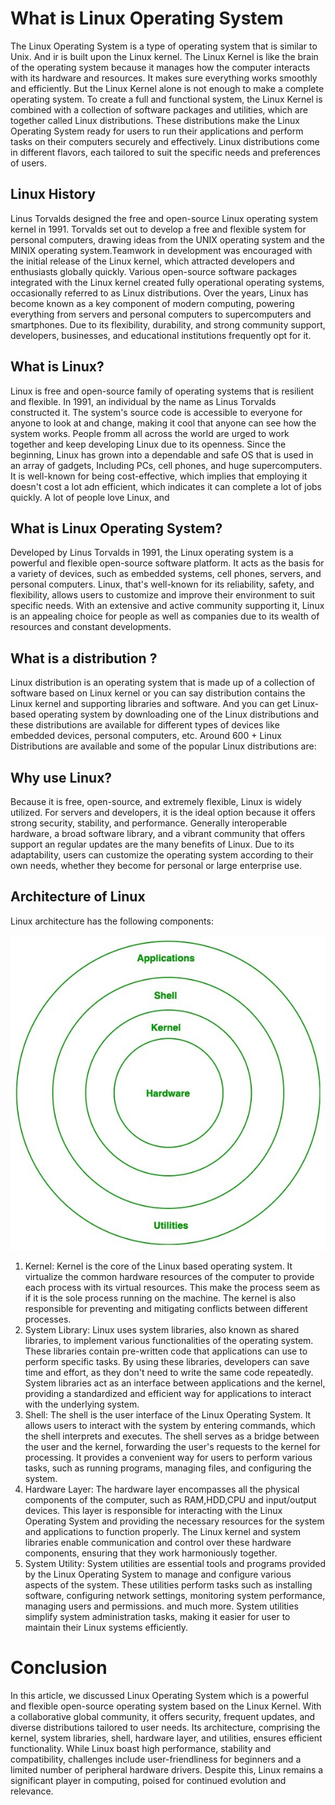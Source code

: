 # What is Linux Operating System

The Linux Operating System is a type of operating system that is similar to Unix. And ir is built upon the Linux kernel. The Linux Kernel is like the brain of the operating system because it manages how the computer interacts with its hardware and resources. It makes sure everything works smoothly and efficiently. But the Linux Kernel alone is not enough to make a complete operating system. To create a full and functional system, the Linux Kernel is combined with a collection of software packages and utilities, which are together called Linux distributions. These distributions make the Linux Operating System ready for users to run their applications and perform tasks on their computers securely and effectively. Linux distributions come in different flavors, each tailored to suit the specific needs and preferences of users.

## Linux History
Linus Torvalds designed the free and open-source Linux operating system kernel in 1991. Torvalds set out to develop a free and flexible system for personal computers, drawing ideas from the UNIX operating system and the MINIX operating system.Teamwork in development was encouraged with the initial release of the Linux kernel, which attracted developers and enthusiasts globally quickly. Various open-source software packages integrated with the Linux kernel created fully operational operating systems, occasionally referred to as Linux distributions. Over the years, Linux has become known as a key component of modern computing, powering everything from servers and personal computers to supercomputers and smartphones. Due to its flexibility, durability, and strong community support, developers, businesses, and educational institutions frequently opt for it.

## What is Linux?
Linux is free and open-source family of operating systems that is resilient and flexible. In 1991, an individual by the name as Linus Torvalds constructed it. The system's source code is accessible to everyone for anyone to look at and change, making it cool that anyone can see how the system works. People fromm all across the world are urged to work together and keep developing Linux due to its openness. Since the beginning, Linux has grown into a dependable and safe OS that is used in an array of gadgets, Including PCs, cell phones, and huge supercomputers. It is well-known for being cost-effective, which implies that employing it doesn't cost a lot adn efficient, which indicates it can complete a lot of jobs quickly. A lot of people love Linux, and

## What is Linux Operating System?
Developed by Linus Torvalds in 1991, the Linux operating system is a powerful and flexible open-source software platform. It acts as the basis for a variety of devices, such as embedded systems, cell phones, servers, and personal computers. Linux, that's well-known for its reliability, safety, and flexibility, allows users to customize and improve their environment to suit specific needs. With an extensive and active community supporting it, Linux is an appealing choice for people as well as companies due to its wealth of resources and constant developments.

## What is a distribution ?

Linux distribution is an operating system that is made up of a collection of software based on Linux kernel or you can say distribution contains the Linux kernel and supporting libraries and software. And you can get Linux-based operating system by downloading one of the Linux distributions and these distributions are available for different types of devices like embedded devices, personal computers, etc. Around 600 + Linux Distributions are available and some of the popular Linux distributions are:

## Why use Linux?
Because it is free, open-source, and extremely flexible, Linux is widely utilized. For servers and developers, it is the ideal option because it offers strong security, stability, and performance. Generally interoperable hardware, a broad software library, and a vibrant community that offers support an regular updates are the many benefits of Linux. Due to its adaptability, users can customize the operating system according to their own needs, whether they become for personal or large enterprise use.

## Architecture of Linux
Linux architecture has the following components:

![alt text](image.png)

1. Kernel: Kernel is the core of the Linux based operating system. It virtualize the common hardware resources of the computer to provide each process with its virtual resources. This make the process seem as if it is the sole process running on the machine. The kernel is also responsible for preventing and mitigating conflicts between different processes. 
2. System Library: Linux uses system libraries, also known as shared libraries, to implement various functionalities of the operating system. These libraries contain pre-written code that applications can use to perform specific tasks. By using these libraries, developers can save time and effort, as they don't need to write the same code repeatedly. System libraries act as an interface between applications and the kernel, providing a standardized and efficient way for applications to interact with the underlying system.
3. Shell: The shell is the user interface of the Linux Operating System. It allows users to interact with the system by entering commands, which the shell interprets and executes. The shell serves as a bridge between the user and the kernel, forwarding the user's requests to the kernel for processing. It provides a convenient way for users to perform various tasks, such as running programs, managing files, and configuring the system.
4. Hardware Layer: The hardware layer encompasses all the physical components of the computer, such as RAM,HDD,CPU and input/output devices. This layer is responsible for interacting with the Linux Operating System and providing the necessary resources for the system and applications to function properly. The Linux kernel and system libraries enable communication and control over these hardware components, ensuring that they work harmoniously together.
5. System Utility: System utilities are essential tools and programs provided by the Linux Operating System to manage and configure various aspects of the system. These utilities perform tasks such as installing software, configuring network settings, monitoring system performance, managing users and permissions. and much more. System utilities simplify system administration tasks, making it easier for user to maintain their Linux systems efficiently.

# Conclusion
In this article, we discussed Linux Operating System which is a powerful and flexible open-source operating system based on the Linux Kernel. With a collaborative global community, it offers security, frequent updates, and diverse distributions tailored to user needs. Its architecture, comprising the kernel, system libraries, shell, hardware layer, and utilities, ensures efficient functionality. While Linux boast high performance, stability and compatibility, challenges include user-friendliness for beginners and a limited number of peripheral hardware drivers. Despite this, Linux remains a significant player in computing, poised for continued evolution and relevance.

